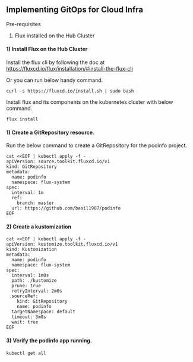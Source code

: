 ## Implementing GitOps for Cloud Infra

Pre-requisites

1) Flux installed on the Hub Cluster




#### 1) Install Flux on the Hub Cluster

Install the flux cli by following the doc at https://fluxcd.io/flux/installation/#install-the-flux-cli

Or you can run below handy command.

```
curl -s https://fluxcd.io/install.sh | sudo bash
```

Install flux and its components on the kubernetes cluster with below command.

```
flux install
```

#### 1) Create a GitRepository resource.

Run the below command to create a GitRepository for the podinfo project. 

```
cat <<EOF | kubectl apply -f -
apiVersion: source.toolkit.fluxcd.io/v1
kind: GitRepository
metadata:
  name: podinfo
  namespace: flux-system
spec:
  interval: 1m
  ref:
    branch: master
  url: https://github.com/basil1987/podinfo
EOF
```

#### 2) Create a kustomization 

```
cat <<EOF | kubectl apply -f -
apiVersion: kustomize.toolkit.fluxcd.io/v1
kind: Kustomization
metadata:
  name: podinfo
  namespace: flux-system
spec:
  interval: 1m0s
  path: ./kustomize
  prune: true
  retryInterval: 2m0s
  sourceRef:
    kind: GitRepository
    name: podinfo
  targetNamespace: default
  timeout: 3m0s
  wait: true
EOF
```

#### 3) Verify the podinfo app running. 

```
kubectl get all
```

